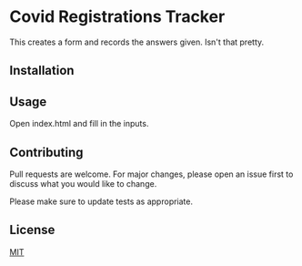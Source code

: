 # Covid Registrations Tracker

This creates a form and records the answers given. Isn't that pretty. 

## Installation



## Usage

Open index.html and fill in the inputs. 

## Contributing

Pull requests are welcome. For major changes, please open an issue first to discuss what you would like to change.

Please make sure to update tests as appropriate.

## License
[MIT](https://choosealicense.com/licenses/mit/)